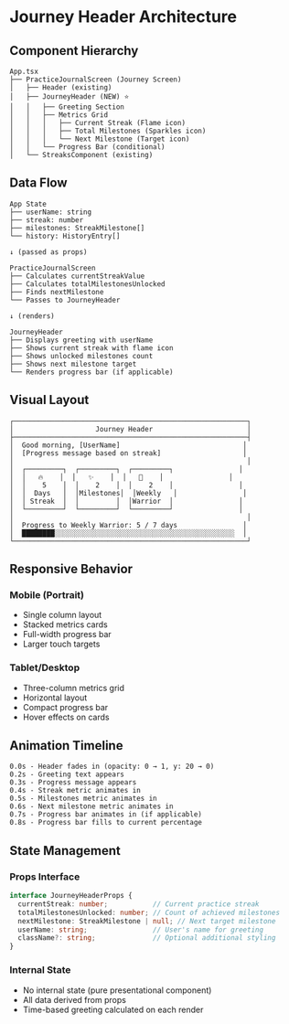 # Journey Header Architecture

## Component Hierarchy

```
App.tsx
├── PracticeJournalScreen (Journey Screen)
│   ├── Header (existing)
│   ├── JourneyHeader (NEW) ⭐
│   │   ├── Greeting Section
│   │   ├── Metrics Grid
│   │   │   ├── Current Streak (Flame icon)
│   │   │   ├── Total Milestones (Sparkles icon)
│   │   │   └── Next Milestone (Target icon)
│   │   └── Progress Bar (conditional)
│   └── StreaksComponent (existing)
```

## Data Flow

```
App State
├── userName: string
├── streak: number
├── milestones: StreakMilestone[]
└── history: HistoryEntry[]

↓ (passed as props)

PracticeJournalScreen
├── Calculates currentStreakValue
├── Calculates totalMilestonesUnlocked
├── Finds nextMilestone
└── Passes to JourneyHeader

↓ (renders)

JourneyHeader
├── Displays greeting with userName
├── Shows current streak with flame icon
├── Shows unlocked milestones count
├── Shows next milestone target
└── Renders progress bar (if applicable)
```

## Visual Layout

```
┌─────────────────────────────────────────────────────────┐
│                    Journey Header                       │
├─────────────────────────────────────────────────────────┤
│  Good morning, [UserName]                              │
│  [Progress message based on streak]                    │
│                                                         │
│  ┌─────────┐  ┌─────────┐  ┌─────────┐                │
│  │   🔥    │  │   ✨    │  │   🎯    │                │
│  │    5    │  │    2    │  │    2    │                │
│  │  Days   │  │Milestones│  │Weekly   │                │
│  │ Streak  │  │         │  │Warrior  │                │
│  └─────────┘  └─────────┘  └─────────┘                │
│                                                         │
│  Progress to Weekly Warrior: 5 / 7 days                │
│  ████████░░░░░░░░░░░░░░░░░░░░░░░░░░░░░░░░░░░░░░░░░░░░  │
└─────────────────────────────────────────────────────────┘
```

## Responsive Behavior

### Mobile (Portrait)
- Single column layout
- Stacked metrics cards
- Full-width progress bar
- Larger touch targets

### Tablet/Desktop
- Three-column metrics grid
- Horizontal layout
- Compact progress bar
- Hover effects on cards

## Animation Timeline

```
0.0s - Header fades in (opacity: 0 → 1, y: 20 → 0)
0.2s - Greeting text appears
0.3s - Progress message appears
0.4s - Streak metric animates in
0.5s - Milestones metric animates in
0.6s - Next milestone metric animates in
0.7s - Progress bar animates in (if applicable)
0.8s - Progress bar fills to current percentage
```

## State Management

### Props Interface
```typescript
interface JourneyHeaderProps {
  currentStreak: number;           // Current practice streak
  totalMilestonesUnlocked: number; // Count of achieved milestones
  nextMilestone: StreakMilestone | null; // Next target milestone
  userName: string;                // User's name for greeting
  className?: string;              // Optional additional styling
}
```

### Internal State
- No internal state (pure presentational component)
- All data derived from props
- Time-based greeting calculated on each render
